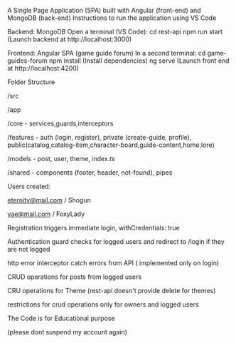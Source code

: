 A Single Page Application (SPA) built with Angular (front-end) and MongoDB (back-end)
Instructions to run the application using VS Code



Backend: MongoDB Open a terminal (VS Code): cd rest-api npm run start (Launch backend at http://localhost:3000)


Frontend: Angular SPA (game guide forum) In a second terminal: cd game-guides-forum npm install (Install dependencies) ng serve (Launch front end at http://localhost:4200)



Folder Structure

/src 

/app 

/core - services,guards,interceptors

/features - auth (login, register), private (create-guide, profile), public(catalog,catalog-item,character-board,guide-content,home,lore)

/models - post, user, theme, index.ts 

/shared - components (footer, header, not-found), pipes



Users created:

eternity@mail.com / Shogun

yae@mail.com / FoxyLady



Registration triggers immediate login, withCredentials: true

Authentication guard checks for logged users and redirect to /login if they are not logged

http error interceptor catch errors from API ( implemented only on login)


CRUD operations for posts from logged users

CRU operations for Theme (rest-api doesn't provide delete for themes)

restrictions for crud operations only for owners and logged users


The Code is for Educational purpose

(please dont suspend my account again)
